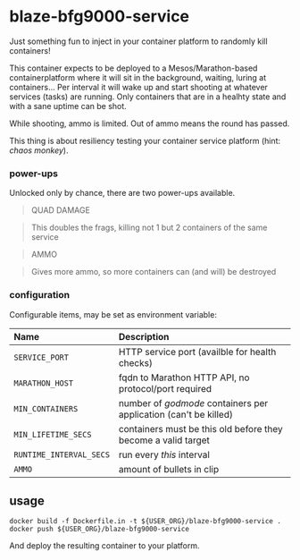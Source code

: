 # blaze-bfg9000-service
Just something fun to inject in your container platform to randomly kill containers!

This container expects to be deployed to a Mesos/Marathon-based containerplatform where it will sit in the background, waiting, luring at containers...
Per interval it will wake up and start shooting at whatever services (tasks) are running. Only containers that are in a healhty state and with a sane uptime can be shot.

While shooting, ammo is limited. Out of ammo means the round has passed.

This thing is about resiliency testing your container service platform (hint: _chaos monkey_).

### power-ups
Unlocked only by chance, there are two power-ups available.

>QUAD DAMAGE

> This doubles the frags, killing not 1 but 2 containers of the same service

> AMMO

>  Gives more ammo, so more containers can (and will) be destroyed

### configuration
Configurable items, may be set as environment variable:

| Name             | Description                   |
|:-----------------|:------------------------------|
| `SERVICE_PORT`          | HTTP service port (availble for health checks) |
| `MARATHON_HOST`         | fqdn to Marathon HTTP API, no protocol/port required |
| `MIN_CONTAINERS`        | number of _godmode_ containers per application (can't be killed) |
| `MIN_LIFETIME_SECS`     | containers must be this old before they become a valid target |
| `RUNTIME_INTERVAL_SECS` | run every _this_ interval |
| `AMMO`                  | amount of bullets in clip |

## usage
```
docker build -f Dockerfile.in -t ${USER_ORG}/blaze-bfg9000-service .
docker push ${USER_ORG}/blaze-bfg9000-service
```

And deploy the resulting container to your platform.

